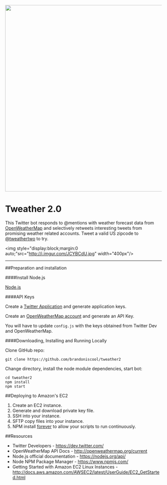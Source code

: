 <a name="README"><img src="http://i.imgur.com/ACxHvhk.jpg" width="600px"/></a>


# Tweather 2.0

This Twitter bot responds to @mentions with weather forecast data from [OpenWeatherMap](http://openweathermap.org) and selectively retweets interesting tweets from promising weather related accounts. Tweet a valid US zipcode to [@tweathertwo](https://twitter.com/tweathertwo) to try.

<img style="display:block;margin:0 auto;"src="http://i.imgur.com/JCYBCdU.jpg" width="400px"/>

------------------------------------------------


##Preparation and installation


####Install Node.js

[Node.js](http://nodejs.org)


####API Keys

Create a [Twitter Application](https://apps.twitter.com) and generate application keys.

Create an [OpenWeatherMap account](https://openweathermap.org) and generate an API Key.

You will have to update `config.js` with the keys obtained from Twitter Dev and OpenWeatherMap.

####Downloading, Installing and Running Locally

Clone GitHub repo:

```
git clone https://github.com/brandoniscool/tweather2
```

Change directory, install the node module dependencies, start bot:

```
cd tweather2
npm install
npm start
```
##Deploying to Amazon's EC2

1. Create an EC2 instance.
2. Generate and download private key file.
3. SSH into your instance.
4. SFTP copy files into your instance.
5. NPM install [forever](https://www.npmjs.com/package/forever) to allow your scripts to run continuously.

##Resources

- Twitter Developers - https://dev.twitter.com/
- OpenWeatherMap API Docs - http://openweathermap.org/current
- Node.js official documentation - https://nodejs.org/api/
- Node NPM Package Manager - https://www.npmjs.com/
- Getting Started with Amazon EC2 Linux Instances - http://docs.aws.amazon.com/AWSEC2/latest/UserGuide/EC2_GetStarted.html
